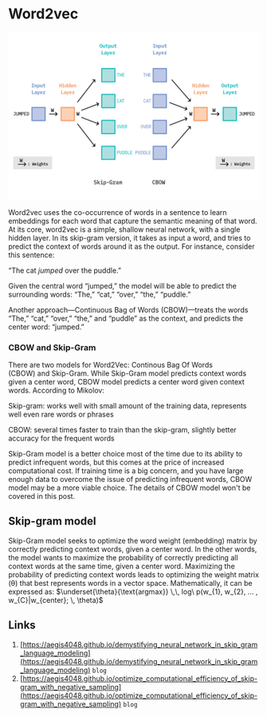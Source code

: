 # Word2vec

![/img/content-models-raw-mp2-word2vec-untitled.png](/img/content-models-raw-mp2-word2vec-untitled.png)

Word2vec uses the co-occurrence of words in a sentence to learn embeddings for each word that capture the semantic meaning of that word. At its core, word2vec is a simple, shallow neural network, with a single hidden layer. In its skip-gram version, it takes as input a word, and tries to predict the context of words around it as the output. For instance, consider this sentence:

“The cat *jumped* over the puddle.”

Given the central word “jumped,” the model will be able to predict the surrounding words: “The,” “cat,” “over,” “the,” “puddle.”

Another approach—Continuous Bag of Words (CBOW)—treats the words “The,” “cat,” “over,” “the,” and “puddle” as the context, and predicts the center word: “jumped.”

### **CBOW and Skip-Gram**

There are two models for Word2Vec: Continous Bag Of Words (CBOW) and Skip-Gram. While Skip-Gram model predicts context words given a center word, CBOW model predicts a center word given context words. According to Mikolov:

Skip-gram: works well with small amount of the training data, represents well even rare words or phrases

CBOW: several times faster to train than the skip-gram, slightly better accuracy for the frequent words

Skip-Gram model is a better choice most of the time due to its ability to predict infrequent words, but this comes at the price of increased computational cost. If training time is a big concern, and you have large enough data to overcome the issue of predicting infrequent words, CBOW model may be a more viable choice. The details of CBOW model won't be covered in this post.

## Skip-gram model

Skip-Gram model seeks to optimize the word weight (embedding) matrix by correctly predicting context words, given a center word. In the other words, the model wants to maximize the probability of correctly predicting all context words at the same time, given a center word. Maximizing the probability of predicting context words leads to optimizing the weight matrix (θ) that best represents words in a vector space. Mathematically, it can be expressed as: $\underset{\theta}{\text{argmax}} \,\, log\ p(w_{1}, w_{2}, ... , w_{C}|w_{center}; \, \theta)$

## Links

1. [https://aegis4048.github.io/demystifying_neural_network_in_skip_gram_language_modeling](https://aegis4048.github.io/demystifying_neural_network_in_skip_gram_language_modeling) `blog`
2. [https://aegis4048.github.io/optimize_computational_efficiency_of_skip-gram_with_negative_sampling](https://aegis4048.github.io/optimize_computational_efficiency_of_skip-gram_with_negative_sampling) `blog`